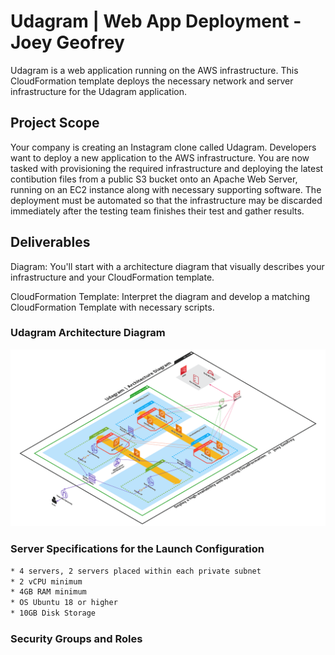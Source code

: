 # Udagram | Web App Deployment - Joey Geofrey

Udagram is a web application running on the AWS infrastructure. This CloudFormation template deploys the necessary network and server infrastructure for the Udagram application.

## Project Scope

Your company is creating an Instagram clone called Udagram. Developers want to deploy a new application to the AWS infrastructure. You are now tasked with provisioning the required infrastructure and deploying the latest contibution files from a public S3 bucket onto an Apache Web Server, running on an EC2 instance along with necessary supporting software. The deployment must be automated so that the infrastructure may be discarded immediately after the testing team finishes their test and gather results.

## Deliverables

Diagram: You'll start with a architecture diagram that visually describes your infrastructure and your CloudFormation template.

CloudFormation Template: Interpret the diagram and develop a matching CloudFormation Template with necessary scripts.

### Udagram Architecture Diagram

<img src="/udagram-infra-diagram.png">

### Server Specifications for the Launch Configuration

```sh
* 4 servers, 2 servers placed within each private subnet 
* 2 vCPU minimum
* 4GB RAM minimum
* OS Ubuntu 18 or higher
* 10GB Disk Storage
```

### Security Groups and Roles

